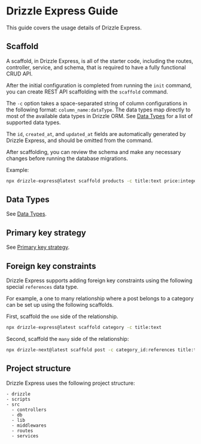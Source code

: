 # Drizzle Express Guide

This guide covers the usage details of Drizzle Express.

## Scaffold

A scaffold, in Drizzle Express, is all of the starter code, including the routes, controller, service, and schema, that is required to have a fully functional CRUD API.

After the initial configuration is completed from running the `init` command, you can create REST API scaffolding with the `scaffold` command.

The `-c` option takes a space-separated string of column configurations in the following format: `column_name:dataType`. The data types map directly to most of the available data types in Drizzle ORM. See [Data Types](/drizzle-next/guide.html#data-types) for a list of supported data types.

The `id`, `created_at`, and `updated_at` fields are automatically generated by Drizzle Express, and should be omitted from the command.

After scaffolding, you can review the schema and make any necessary changes before running the database migrations.

Example:

```bash
npx drizzle-express@latest scaffold products -c title:text price:integer description:text
```

## Data Types

See [Data Types](/drizzle-next/guide.html#data-types).

## Primary key strategy

See [Primary key strategy](/drizzle-next/guide.html#primary-key-strategy).

## Foreign key constraints

Drizzle Express supports adding foreign key constraints using the following special `references` data type.

For example, a one to many relationship where a post belongs to a category can be set up using the following scaffolds.

First, scaffold the `one` side of the relationship.

```bash
npx drizzle-express@latest scaffold category -c title:text
```

Second, scaffold the `many` side of the relationship:

```bash
npx drizzle-next@latest scaffold post -c category_id:references title:text
```

## Project structure

Drizzle Express uses the following project structure:

```text
- drizzle
- scripts
- src
  - controllers
  - db
  - lib
  - middlewares
  - routes
  - services
```
